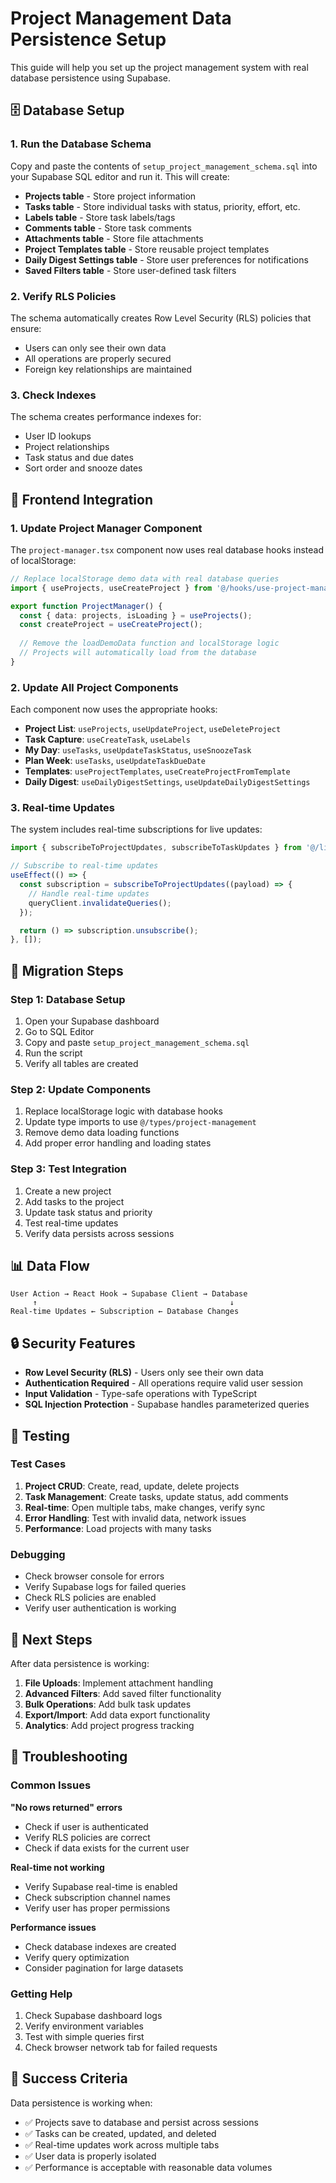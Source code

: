 # Project Management Data Persistence Setup

This guide will help you set up the project management system with real database persistence using Supabase.

## 🗄️ Database Setup

### 1. Run the Database Schema

Copy and paste the contents of `setup_project_management_schema.sql` into your Supabase SQL editor and run it. This will create:

- **Projects table** - Store project information
- **Tasks table** - Store individual tasks with status, priority, effort, etc.
- **Labels table** - Store task labels/tags
- **Comments table** - Store task comments
- **Attachments table** - Store file attachments
- **Project Templates table** - Store reusable project templates
- **Daily Digest Settings table** - Store user preferences for notifications
- **Saved Filters table** - Store user-defined task filters

### 2. Verify RLS Policies

The schema automatically creates Row Level Security (RLS) policies that ensure:
- Users can only see their own data
- All operations are properly secured
- Foreign key relationships are maintained

### 3. Check Indexes

The schema creates performance indexes for:
- User ID lookups
- Project relationships
- Task status and due dates
- Sort order and snooze dates

## 🔧 Frontend Integration

### 1. Update Project Manager Component

The `project-manager.tsx` component now uses real database hooks instead of localStorage:

```typescript
// Replace localStorage demo data with real database queries
import { useProjects, useCreateProject } from '@/hooks/use-project-management';

export function ProjectManager() {
  const { data: projects, isLoading } = useProjects();
  const createProject = useCreateProject();
  
  // Remove the loadDemoData function and localStorage logic
  // Projects will automatically load from the database
}
```

### 2. Update All Project Components

Each component now uses the appropriate hooks:

- **Project List**: `useProjects`, `useUpdateProject`, `useDeleteProject`
- **Task Capture**: `useCreateTask`, `useLabels`
- **My Day**: `useTasks`, `useUpdateTaskStatus`, `useSnoozeTask`
- **Plan Week**: `useTasks`, `useUpdateTaskDueDate`
- **Templates**: `useProjectTemplates`, `useCreateProjectFromTemplate`
- **Daily Digest**: `useDailyDigestSettings`, `useUpdateDailyDigestSettings`

### 3. Real-time Updates

The system includes real-time subscriptions for live updates:

```typescript
import { subscribeToProjectUpdates, subscribeToTaskUpdates } from '@/lib/project-management-client';

// Subscribe to real-time updates
useEffect(() => {
  const subscription = subscribeToProjectUpdates((payload) => {
    // Handle real-time updates
    queryClient.invalidateQueries();
  });

  return () => subscription.unsubscribe();
}, []);
```

## 🚀 Migration Steps

### Step 1: Database Setup
1. Open your Supabase dashboard
2. Go to SQL Editor
3. Copy and paste `setup_project_management_schema.sql`
4. Run the script
5. Verify all tables are created

### Step 2: Update Components
1. Replace localStorage logic with database hooks
2. Update type imports to use `@/types/project-management`
3. Remove demo data loading functions
4. Add proper error handling and loading states

### Step 3: Test Integration
1. Create a new project
2. Add tasks to the project
3. Update task status and priority
4. Test real-time updates
5. Verify data persists across sessions

## 📊 Data Flow

```
User Action → React Hook → Supabase Client → Database
     ↑                                           ↓
Real-time Updates ← Subscription ← Database Changes
```

## 🔒 Security Features

- **Row Level Security (RLS)** - Users only see their own data
- **Authentication Required** - All operations require valid user session
- **Input Validation** - Type-safe operations with TypeScript
- **SQL Injection Protection** - Supabase handles parameterized queries

## 🧪 Testing

### Test Cases
1. **Project CRUD**: Create, read, update, delete projects
2. **Task Management**: Create tasks, update status, add comments
3. **Real-time**: Open multiple tabs, make changes, verify sync
4. **Error Handling**: Test with invalid data, network issues
5. **Performance**: Load projects with many tasks

### Debugging
- Check browser console for errors
- Verify Supabase logs for failed queries
- Check RLS policies are enabled
- Verify user authentication is working

## 🔄 Next Steps

After data persistence is working:

1. **File Uploads**: Implement attachment handling
2. **Advanced Filters**: Add saved filter functionality
3. **Bulk Operations**: Add bulk task updates
4. **Export/Import**: Add data export functionality
5. **Analytics**: Add project progress tracking

## 📝 Troubleshooting

### Common Issues

**"No rows returned" errors**
- Check if user is authenticated
- Verify RLS policies are correct
- Check if data exists for the current user

**Real-time not working**
- Verify Supabase real-time is enabled
- Check subscription channel names
- Verify user has proper permissions

**Performance issues**
- Check database indexes are created
- Verify query optimization
- Consider pagination for large datasets

### Getting Help

1. Check Supabase dashboard logs
2. Verify environment variables
3. Test with simple queries first
4. Check browser network tab for failed requests

## 🎯 Success Criteria

Data persistence is working when:
- ✅ Projects save to database and persist across sessions
- ✅ Tasks can be created, updated, and deleted
- ✅ Real-time updates work across multiple tabs
- ✅ User data is properly isolated
- ✅ Performance is acceptable with reasonable data volumes
